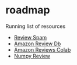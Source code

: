 # roadmap
Running list of resources

* [Review Spam](https://www.cs.uic.edu/~liub/FBS/sentiment-analysis.html)
* [Amazon Review Db](http://jmcauley.ucsd.edu/data/amazon/)
* [Amazon Reviews Colab](https://colab.research.google.com/drive/1Zv6MARGQcrBbLHyjPVVMZVnRWsRnVMpV)
* [Numpy Review](https://github.com/rougier/numpy-100/blob/master/100_Numpy_exercises_with_solutions.md)
